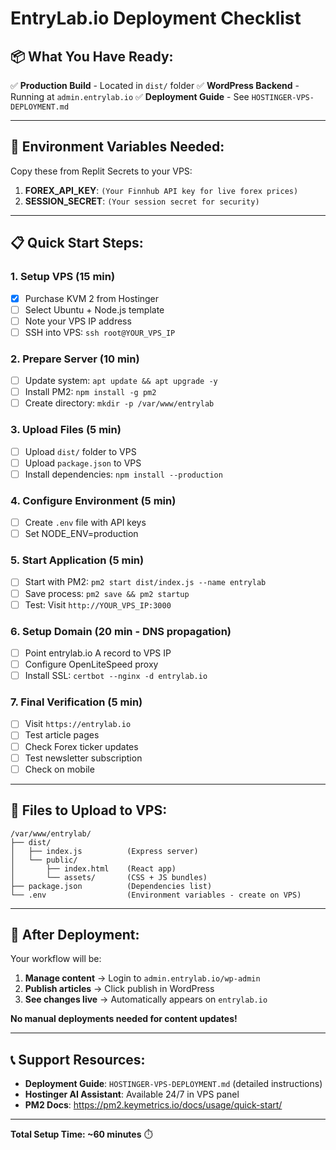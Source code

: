 # EntryLab.io Deployment Checklist

## 📦 What You Have Ready:

✅ **Production Build** - Located in `dist/` folder
✅ **WordPress Backend** - Running at `admin.entrylab.io`
✅ **Deployment Guide** - See `HOSTINGER-VPS-DEPLOYMENT.md`

---

## 🔑 Environment Variables Needed:

Copy these from Replit Secrets to your VPS:

1. **FOREX_API_KEY**: `(Your Finnhub API key for live forex prices)`
2. **SESSION_SECRET**: `(Your session secret for security)`

---

## 📋 Quick Start Steps:

### 1. **Setup VPS** (15 min)
   - [x] Purchase KVM 2 from Hostinger
   - [ ] Select Ubuntu + Node.js template
   - [ ] Note your VPS IP address
   - [ ] SSH into VPS: `ssh root@YOUR_VPS_IP`

### 2. **Prepare Server** (10 min)
   - [ ] Update system: `apt update && apt upgrade -y`
   - [ ] Install PM2: `npm install -g pm2`
   - [ ] Create directory: `mkdir -p /var/www/entrylab`

### 3. **Upload Files** (5 min)
   - [ ] Upload `dist/` folder to VPS
   - [ ] Upload `package.json` to VPS
   - [ ] Install dependencies: `npm install --production`

### 4. **Configure Environment** (5 min)
   - [ ] Create `.env` file with API keys
   - [ ] Set NODE_ENV=production

### 5. **Start Application** (5 min)
   - [ ] Start with PM2: `pm2 start dist/index.js --name entrylab`
   - [ ] Save process: `pm2 save && pm2 startup`
   - [ ] Test: Visit `http://YOUR_VPS_IP:3000`

### 6. **Setup Domain** (20 min - DNS propagation)
   - [ ] Point entrylab.io A record to VPS IP
   - [ ] Configure OpenLiteSpeed proxy
   - [ ] Install SSL: `certbot --nginx -d entrylab.io`

### 7. **Final Verification** (5 min)
   - [ ] Visit `https://entrylab.io`
   - [ ] Test article pages
   - [ ] Check Forex ticker updates
   - [ ] Test newsletter subscription
   - [ ] Check on mobile

---

## 📁 Files to Upload to VPS:

```
/var/www/entrylab/
├── dist/
│   ├── index.js          (Express server)
│   └── public/
│       ├── index.html    (React app)
│       └── assets/       (CSS + JS bundles)
├── package.json          (Dependencies list)
└── .env                  (Environment variables - create on VPS)
```

---

## 🚀 After Deployment:

Your workflow will be:
1. **Manage content** → Login to `admin.entrylab.io/wp-admin`
2. **Publish articles** → Click publish in WordPress
3. **See changes live** → Automatically appears on `entrylab.io`

**No manual deployments needed for content updates!**

---

## 📞 Support Resources:

- **Deployment Guide**: `HOSTINGER-VPS-DEPLOYMENT.md` (detailed instructions)
- **Hostinger AI Assistant**: Available 24/7 in VPS panel
- **PM2 Docs**: https://pm2.keymetrics.io/docs/usage/quick-start/

---

**Total Setup Time: ~60 minutes** ⏱️
